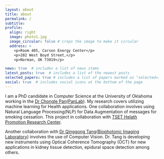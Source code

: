 ```yaml
---
layout: about
title: about
permalink: /
subtitle: 
profile:
  align: right
  image: photo1.jpg
  image_circular: false # crops the image to make it circular
  address: >
    <p>Room 405, Carson Energy Center</p>
    <p>202 West Boyd Street,</p>
    <p>Norman, OK 73019</p>

news: true  # includes a list of news items
latest_posts: true  # includes a list of the newest posts
selected_papers: true # includes a list of papers marked as "selected={true}"
social: true  # includes social icons at the bottom of the page
---
```


I am a PhD candidate in Computer Science at the University of Oklahoma working in the [Dr Chongle Pan](https://scholar.google.ca/citations?user=m2ORdeYAAAAJ&hl=en)([PanLab](https://www.thepanlab.com/)). My research covers utilizing machine learning for Health applications. One collaboration involves using Natural Language Processing(NLP) for Data Augmentation of messages for smoking cessation. This project in collaboration with [TSET Helath Promotion Research Center](https://healthpromotionresearch.org/).

Another collaboration with [Dr Qinggong Tang](https://scholar.google.com/citations?user=UVnZQlMAAAAJ&hl=en)([Biophotonic Imaging Laboratory](http://tanglab.oucreate.com/)) involves  the use of Computer Vision. Dr. Tang is developing new instruments using Optical Coherence Tomography (OCT) for new applications in kidney tissue detection, epidural space detection among others.